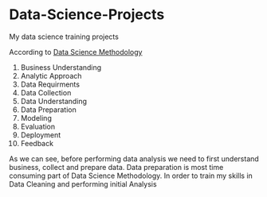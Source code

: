 # Data-Science-Projects
My data science training projects

According to [Data Science Methodology](https://www.ibmbigdatahub.com/blog/why-we-need-methodology-data-science)
1. Business Understanding
2. Analytic Approach
3. Data Requirments
4. Data Collection
5. Data Understanding
6. Data Preparation
7. Modeling
8. Evaluation
9. Deployment
10. Feedback

As we can see, before performing data analysis we need to first understand business, collect and prepare data. Data preparation is most time consuming part of Data Science Methodology. In order to train my skills in Data Cleaning and performing initial Analysis
